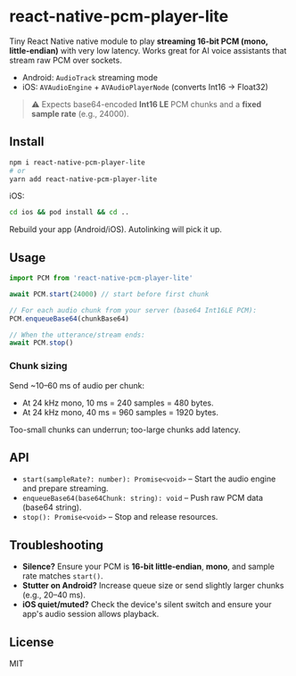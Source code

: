 # react-native-pcm-player-lite

Tiny React Native native module to play **streaming 16‑bit PCM (mono, little‑endian)** with very low latency.
Works great for AI voice assistants that stream raw PCM over sockets.

- Android: `AudioTrack` streaming mode
- iOS: `AVAudioEngine` + `AVAudioPlayerNode` (converts Int16 -> Float32)

> ⚠️ Expects base64-encoded **Int16 LE** PCM chunks and a **fixed sample rate** (e.g., 24000).

## Install

```bash
npm i react-native-pcm-player-lite
# or
yarn add react-native-pcm-player-lite
```

iOS:
```bash
cd ios && pod install && cd ..
```

Rebuild your app (Android/iOS). Autolinking will pick it up.

## Usage

```ts
import PCM from 'react-native-pcm-player-lite'

await PCM.start(24000) // start before first chunk

// For each audio chunk from your server (base64 Int16LE PCM):
PCM.enqueueBase64(chunkBase64)

// When the utterance/stream ends:
await PCM.stop()
```

### Chunk sizing
Send ~10–60 ms of audio per chunk:
- At 24 kHz mono, 10 ms = 240 samples = 480 bytes.
- At 24 kHz mono, 40 ms = 960 samples = 1920 bytes.

Too-small chunks can underrun; too-large chunks add latency.

## API

- `start(sampleRate?: number): Promise<void>` – Start the audio engine and prepare streaming.
- `enqueueBase64(base64Chunk: string): void` – Push raw PCM data (base64 string).
- `stop(): Promise<void>` – Stop and release resources.

## Troubleshooting

- **Silence?** Ensure your PCM is **16-bit little‑endian**, **mono**, and sample rate matches `start()`.
- **Stutter on Android?** Increase queue size or send slightly larger chunks (e.g., 20–40 ms).
- **iOS quiet/muted?** Check the device's silent switch and ensure your app's audio session allows playback.

## License
MIT
